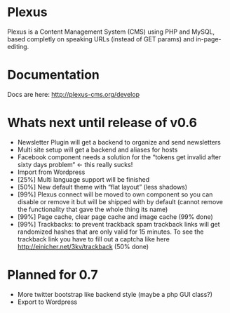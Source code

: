 Plexus
======

Plexus is a Content Management System (CMS) using PHP and MySQL, based completly on speaking URLs (instead of GET params) and in-page-editing.

Documentation
======
Docs are here: http://plexus-cms.org/develop

Whats next until release of v0.6
======
* Newsletter Plugin will get a backend to organize and send newsletters
* Multi site setup will get a backend and aliases for hosts
* Facebook component needs a solution for the “tokens get invalid after sixty days problem“ <- this really sucks!
* Import from Wordpress
* [25%] Multi language support will be finished
* [50%] New default theme with “flat layout” (less shadows)
* [99%] Plexus connect will be moved to own component so you can disable or remove it but will be shipped with by default (cannot remove the functionality that gave the whole thing its name)
* [99%] Page cache, clear page cache and image cache (99% done)
* [99%] Trackbacks: to prevent trackback spam trackback links will get randomized hashes that are only valid for 15 minutes. To see the trackback link you have to fill out a captcha like here http://einicher.net/3kv/trackback (50% done)


Planned for 0.7
======
* More twitter bootstrap like backend style (maybe a php GUI class?)
* Export to Wordpress
